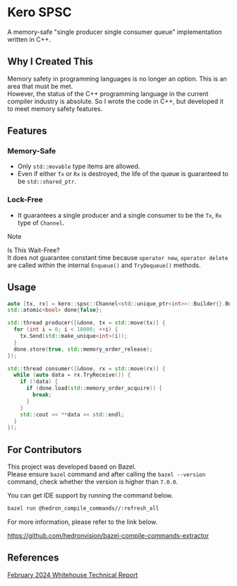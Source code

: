 # Kero SPSC

A memory-safe "single producer single consumer queue" implementation written in C++.  

## Why I Created This

Memory safety in programming languages is no longer an option. This is an area that must be met.  
However, the status of the C++ programming language in the current compiler industry is absolute. So I wrote the code in C++, but developed it to meet memory safety features.  

## Features

### Memory-Safe

- Only `std::movable` type items are allowed.  
- Even if either `Tx` or `Rx` is destroyed, the life of the queue is guaranteed to be `std::shared_ptr`.

### Lock-Free

- It guarantees a single producer and a single consumer to be the `Tx`, `Rx` type of `Channel`.  

> [!NOTE]  
> Is This Wait-Free?  
> It does not guarantee constant time because `operator new`, `operator delete` are called within the internal `Enqueue()` and `TryDequeue()` methods.

## Usage

```cpp
auto [tx, rx] = kero::spsc::Channel<std::unique_ptr<int>>::Builder{}.Build();
std::atomic<bool> done{false};

std::thread producer([&done, tx = std::move(tx)] {
  for (int i = 0; i < 10000; ++i) {
    tx.Send(std::make_unique<int>(i));
  }
  done.store(true, std::memory_order_release);
});

std::thread consumer([&done, rx = std::move(rx)] {
  while (auto data = rx.TryReceive()) {
    if (!data) {
      if (done.load(std::memory_order_acquire)) {
        break;
      }
    }
    std::cout << **data << std::endl;
  }
});
```

## For Contributors

This project was developed based on Bazel.  
Please ensure `bazel` command and after calling the `bazel --version` command, check whether the version is higher than `7.0.0`.  

You can get IDE support by running the command below.  

```sh
bazel run @hedron_compile_commands//:refresh_all
```

For more information, please refer to the link below.  

https://github.com/hedronvision/bazel-compile-commands-extractor

## References

[February 2024 Whitehouse Technical Report](https://www.whitehouse.gov/wp-content/uploads/2024/02/Final-ONCD-Technical-Report.pdf)  
